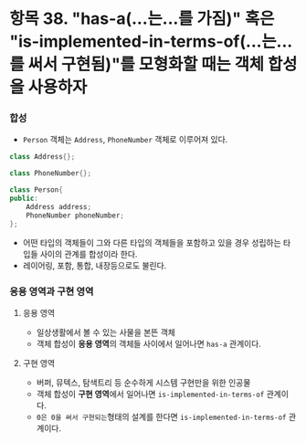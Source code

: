 # 항목 38. "has-a(...는...를 가짐)" 혹은 "is-implemented-in-terms-of(...는...를 써서 구현됨)"를 모형화할 때는 객체 합성을 사용하자
### 합성
- `Person` 객체는 `Address`, `PhoneNumber` 객체로 이루어져 있다.
```cpp
class Address{};

class PhoneNumber{};

class Person{
public:
    Address address;
    PhoneNumber phoneNumber;
};
```
- 어떤 타입의 객체들이 그와 다른 타입의 객체들을 포함하고 있을 경우 성립하는 타입들 사이의 관계를 합성이라 한다.
- 레이어링, 포함, 통합, 내장등으로도 불린다.

### 응용 영역과 구현 영역
1. 응용 영역
    - 일상생활에서 볼 수 있는 사물을 본뜬 객체
    - 객체 합성이 **응용 영역**의 객체들 사이에서 일어나면 `has-a` 관계이다.

2. 구현 영역
    - 버퍼, 뮤텍스, 탐색트리 등 순수하게 시스템 구현만을 위한 인공물
    - 객체 합성이 **구현 영역**에서 일어나면 `is-implemented-in-terms-of` 관계이다.
    - `0은 0을 써서 구현되는`형태의 설계를 한다면 `is-implemented-in-terms-of` 관계이다.